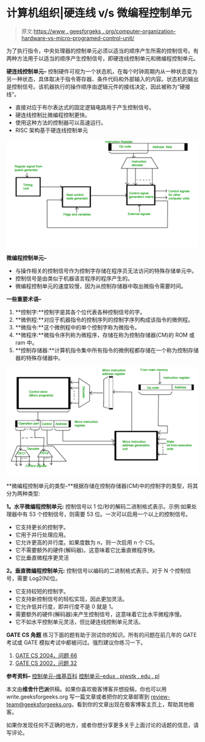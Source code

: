 # 计算机组织|硬连线 v/s 微编程控制单元

> 原文:[https://www . geesforgeks . org/computer-organization-hardware-vs-micro-programed-control-unit/](https://www.geeksforgeeks.org/computer-organization-hardwired-vs-micro-programmed-control-unit/)

为了执行指令，中央处理器的控制单元必须以适当的顺序产生所需的控制信号。有两种方法用于以适当的顺序产生控制信号，即硬连线控制单元和微编程控制单元。

**硬连线控制单元–**
控制硬件可视为一个状态机，在每个时钟周期内从一种状态变为另一种状态，具体取决于指令寄存器、条件代码和外部输入的内容。状态机的输出是控制信号。该机器执行的操作顺序由逻辑元件的接线决定，因此被称为“硬接线”。

*   直接对应于布尔表达式的固定逻辑电路用于产生控制信号。
*   硬连线控制比微编程控制更快。
*   使用这种方法的控制器可以高速运行。
*   RISC 架构基于硬连线控制单元

![1](img/17285523639cc09b1da1aace9f9d1bfa.png)

**微编程控制单元–**

*   与操作相关的控制信号作为控制字存储在程序员无法访问的特殊存储单元中。
*   控制信号是由类似于机器语言程序的程序产生的。
*   微编程控制单元的速度较慢，因为从控制存储器中取出微指令需要时间。

**一些重要术语–**

1.  **控制字:**控制字是其各个位代表各种控制信号的字。
2.  **微例程:**对应于机器指令的控制序列的控制字序列构成该指令的微例程。
3.  **微指令:**这个微例程中的单个控制字称为微指令。
4.  **微程序:**微指令序列称为微程序，存储在称为控制存储器(CM)的 ROM 或 ram 中。
5.  **控制存储器:**计算机指令集中所有指令的微例程都存储在一个称为控制存储器的特殊存储器中。

![2](img/6a9c139f3ebc8a6cce5cd35cbb458e38.png)

**微编程控制单元的类型–**根据存储在控制存储器(CM)中的控制字的类型，将其分为两种类型:

**1。水平微编程控制单元:**
控制信号以 1 位/秒的解码二进制格式表示。示例:如果处理器中有 53 个控制信号，则需要 53 位。一次可以启用一个以上的控制信号。

*   它支持更长的控制字。
*   它用于并行处理应用。
*   它允许更高的并行度。如果度数为 n，则一次启用 n 个 CS。
*   它不需要额外的硬件(解码器)。这意味着它比垂直微程序快。
*   它比垂直微程序更灵活

**2。垂直微编程控制单元:**
控制信号以编码的二进制格式表示。对于 N 个控制信号，需要 Log2(N)位。

*   它支持较短的控制字。
*   它支持新控制信号的轻松实现，因此更加灵活。
*   它允许低并行度，即并行度不是 0 就是 1。
*   需要额外的硬件(解码器)来产生控制信号，这意味着它比水平微程序慢。
*   它不如水平控制单元灵活，但比硬连线控制单元灵活。

**GATE CS 角题**
练习下面的题有助于测试你的知识。所有的问题在前几年的 GATE 考试或 GATE 模拟考试中都被问过。强烈建议你练习一下。

1.  [GATE CS 2004，问题 66](https://www.geeksforgeeks.org/gate-gate-cs-2004-question-66/)
2.  [GATE CS 2002，问题 32](https://www.geeksforgeeks.org/gate-gate-cs-2002-question-32/)

**参考资料–**
[控制单元–维基百科](https://en.wikipedia.org/wiki/Control_unit)
[控制单元–edux . pjwstk . edu . pl](https://edux.pjwstk.edu.pl/mat/264/lec/main75.html)

本文由**维舍什巴派**供稿。如果你喜欢极客博客并想投稿，你也可以用 write.geeksforgeeks.org 写一篇文章或者把你的文章邮寄到 review-team@geeksforgeeks.org。看到你的文章出现在极客博客主页上，帮助其他极客。

如果你发现任何不正确的地方，或者你想分享更多关于上面讨论的话题的信息，请写评论。